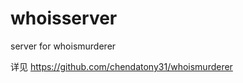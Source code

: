 whoisserver
===========

server for whoismurderer


详见 https://github.com/chendatony31/whoismurderer
